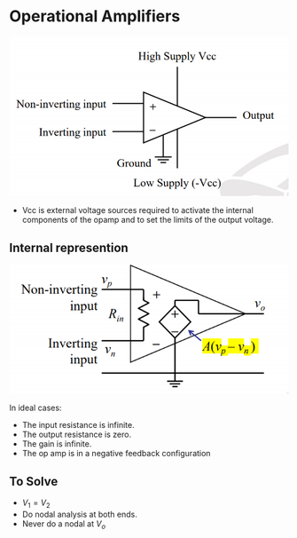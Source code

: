 # Operational Amplifiers

![picture 2](assets/lecture6-7-opamp.png)  

- Vcc is external voltage sources required to activate the internal components of the opamp and to set the limits of the output voltage.

## Internal represention
![picture 3](assets/lecture6-7-internalOpAmp.png)  

In ideal cases: 
- The input resistance is infinite.
- The output resistance is zero.
- The gain is infinite.
- The op amp is in a negative feedback configuration

## To Solve
- $V_{1} = V_{2}$
- Do nodal analysis at both ends.
- Never do a nodal at $V_{o}$